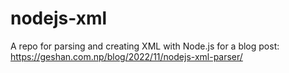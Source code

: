 # nodejs-xml

A repo for parsing and creating XML with Node.js for a blog post: https://geshan.com.np/blog/2022/11/nodejs-xml-parser/
